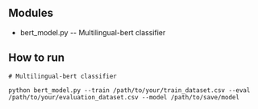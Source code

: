   ## Modules
   * bert_model.py -- Multilingual-bert classifier
   
  ## How to run
  ```
  # Multilingual-bert classifier
  
  python bert_model.py --train /path/to/your/train_dataset.csv --eval /path/to/your/evaluation_dataset.csv --model /path/to/save/model
  ```